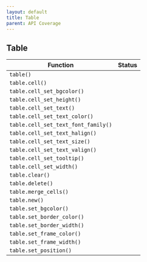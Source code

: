 ```yaml
---
layout: default
title: Table
parent: API Coverage
---
```


## Table

| Function                            | Status |
| ----------------------------------- | ------ |
| `table()`                           |        |
| `table.cell()`                      |        |
| `table.cell_set_bgcolor()`          |        |
| `table.cell_set_height()`           |        |
| `table.cell_set_text()`             |        |
| `table.cell_set_text_color()`       |        |
| `table.cell_set_text_font_family()` |        |
| `table.cell_set_text_halign()`      |        |
| `table.cell_set_text_size()`        |        |
| `table.cell_set_text_valign()`      |        |
| `table.cell_set_tooltip()`          |        |
| `table.cell_set_width()`            |        |
| `table.clear()`                     |        |
| `table.delete()`                    |        |
| `table.merge_cells()`               |        |
| `table.new()`                       |        |
| `table.set_bgcolor()`               |        |
| `table.set_border_color()`          |        |
| `table.set_border_width()`          |        |
| `table.set_frame_color()`           |        |
| `table.set_frame_width()`           |        |
| `table.set_position()`              |        |
